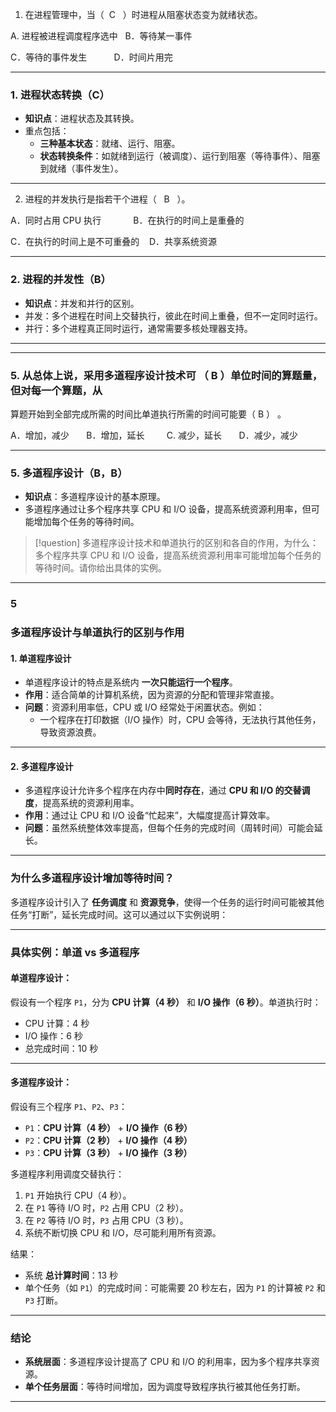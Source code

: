 1. 在进程管理中，当（  C   ）时进程从阻塞状态变为就绪状态。

A. 进程被进程调度程序选中   B．等待某一事件

C．等待的事件发生           D．时间片用完

---

### **1. 进程状态转换（C）**

- **知识点**：进程状态及其转换。
- 重点包括：
    - **三种基本状态**：就绪、运行、阻塞。
    - **状态转换条件**：如就绪到运行（被调度）、运行到阻塞（等待事件）、阻塞到就绪（事件发生）。

---

2. 进程的并发执行是指若干个进程（   B   ）。

A．同时占用 CPU 执行             B．在执行的时间上是重叠的

C．在执行的时间上是不可重叠的    D．共享系统资源

---

### **2. 进程的并发性（B）**

- **知识点**：并发和并行的区别。
- 并发：多个进程在时间上交替执行，彼此在时间上重叠，但不一定同时运行。
- 并行：多个进程真正同时运行，通常需要多核处理器支持。

---



---

### 5. 从总体上说，采用多道程序设计技术可 （ B ）单位时间的算题量，但对每一个算题，从

算题开始到全部完成所需的时间比单道执行所需的时间可能要（ B ） 。

A．增加，减少       B．增加，延长         C. 减少，延长       D．减少，减少

---

### **5. 多道程序设计（B，B）**

- **知识点**：多道程序设计的基本原理。
- 多道程序通过让多个程序共享 CPU 和 I/O 设备，提高系统资源利用率，但可能增加每个任务的等待时间。

>[!question] 
>多道程序设计技术和单道执行的区别和各自的作用，为什么：多个程序共享 CPU 和 I/O 设备，提高系统资源利用率可能增加每个任务的等待时间。请你给出具体的实例。

---

### 5

### **多道程序设计与单道执行的区别与作用**

#### **1. 单道程序设计**
- 单道程序设计的特点是系统内 **一次只能运行一个程序**。
- **作用**：适合简单的计算机系统，因为资源的分配和管理非常直接。
- **问题**：资源利用率低，CPU 或 I/O 经常处于闲置状态。例如：
  - 一个程序在打印数据（I/O 操作）时，CPU 会等待，无法执行其他任务，导致资源浪费。

---

#### **2. 多道程序设计**
- 多道程序设计允许多个程序在内存中**同时存在**，通过 **CPU 和 I/O 的交替调度**，提高系统的资源利用率。
- **作用**：通过让 CPU 和 I/O 设备“忙起来”，大幅度提高计算效率。
- **问题**：虽然系统整体效率提高，但每个任务的完成时间（周转时间）可能会延长。

---

### **为什么多道程序设计增加等待时间？**

多道程序设计引入了 **任务调度** 和 **资源竞争**，使得一个任务的运行时间可能被其他任务“打断”，延长完成时间。这可以通过以下实例说明：

---

### **具体实例：单道 vs 多道程序**

#### **单道程序设计：**
假设有一个程序 `P1`，分为 **CPU 计算（4 秒）** 和 **I/O 操作（6 秒）**。单道执行时：
- CPU 计算：4 秒
- I/O 操作：6 秒
- 总完成时间：10 秒

---

#### **多道程序设计：**
假设有三个程序 `P1`、`P2`、`P3`：
- `P1`：**CPU 计算（4 秒）** + **I/O 操作（6 秒）**
- `P2`：**CPU 计算（2 秒）** + **I/O 操作（4 秒）**
- `P3`：**CPU 计算（3 秒）** + **I/O 操作（3 秒）**

多道程序利用调度交替执行：
1. `P1` 开始执行 CPU（4 秒）。
2. 在 `P1` 等待 I/O 时，`P2` 占用 CPU（2 秒）。
3. 在 `P2` 等待 I/O 时，`P3` 占用 CPU（3 秒）。
4. 系统不断切换 CPU 和 I/O，尽可能利用所有资源。

结果：
- 系统 **总计算时间**：13 秒
- 单个任务（如 `P1`）的完成时间：可能需要 20 秒左右，因为 `P1` 的计算被 `P2` 和 `P3` 打断。

---

### **结论**
- **系统层面**：多道程序设计提高了 CPU 和 I/O 的利用率，因为多个程序共享资源。
- **单个任务层面**：等待时间增加，因为调度导致程序执行被其他任务打断。

---